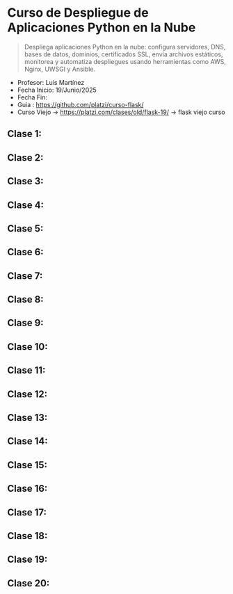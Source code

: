 # Curso de Despliegue de Aplicaciones Python en la Nube
> Despliega aplicaciones Python en la nube: configura servidores, DNS, bases de datos, dominios, certificados SSL, envía archivos estáticos, monitorea y automatiza despliegues usando herramientas como AWS, Nginx, UWSGI y Ansible.

- Profesor: Luis Martínez
- Fecha Inicio: 19/Junio/2025  
- Fecha Fin: 
- Guia : https://github.com/platzi/curso-flask/ 
- Curso Viejo -> https://platzi.com/clases/old/flask-19/ -> flask viejo curso 

## Clase 1: 

## Clase 2: 

## Clase 3: 

## Clase 4: 

## Clase 5: 

## Clase 6: 

## Clase 7: 

## Clase 8: 

## Clase 9: 

## Clase 10: 

## Clase 11: 

## Clase 12: 

## Clase 13: 

## Clase 14: 

## Clase 15: 

## Clase 16: 

## Clase 17: 

## Clase 18: 

## Clase 19: 

## Clase 20: 
